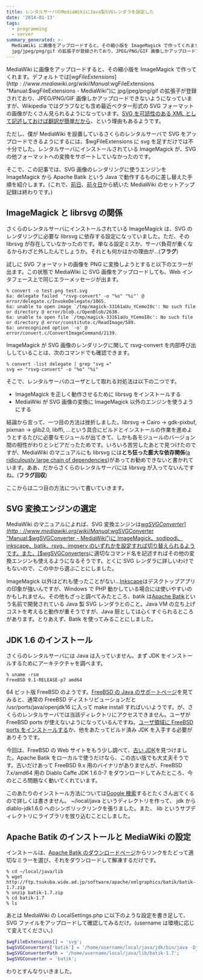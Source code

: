 ```yaml
---
title: レンタルサーバのMediaWikiにJava製SVGレンダラを設定した
date: '2014-01-13'
tags:
  - programming
  - server
summary_generated: >-
  MediaWiki に画像をアップロードすると、その縮小版を ImageMagick で作ってくれます。デフォルトでは$wgFileExtensionsに
  jpg/jpeg/png/gif の拡張子が登録されており、JPEG/PNG/GIF 画像しかアップロードできないよう...
---
```


MediaWiki に画像をアップロードすると、その縮小版を ImageMagick で作ってくれます。デフォルトでは[$wgFileExtensions](http://www.mediawiki.org/wiki/Manual:$wgFileExtensions "Manual:$wgFileExtensions - MediaWiki")に jpg/jpeg/png/gif の拡張子が登録されており、JPEG/PNG/GIF 画像しかアップロードできないようになっていますが、Wikipedia ではグラフなども含め最近ベクター形式の SVG フォーマットの画像がたくさん見られるようになっています。[SVG を可読性のある XML として記述しておけば翻訳が簡単だから](http://en.wikipedia.org/wiki/Wikipedia:Collaboration_to_convert_graphs_to_SVG "Wikipedia:Collaboration to convert graphs to SVG - Wikipedia")、という理由もあるようです。

ただし、僕が MediaWiki を設置しているさくらのレンタルサーバで SVG をアップロードできるようにするには、$wgFileExtensions に svg を足すだけでは不十分でした。レンタルサーバにインストールされている ImageMagick が、SVG の他フォーマットへの変換をサポートしていなかったのです。

そこで、この記事では、SVG 画像のレンダリングに使うエンジンを ImageMagick から Apache Batik という Java で動作するものに差し替えた手順を紹介します。(これで、[前日](http://junkato.jp/ja/blog/2014/01/13/mediawiki-import-templates-from-wikipedia/ "Wikipediaのテンプレートを自前のMediaWikiに追加した")、[前々日](http://junkato.jp/ja/blog/2014/01/12/mediawiki/ "MediaWikiの多言語対応を調べた")から続いた MediaWiki のセットアップ記録は終わりです。)

## ImageMagick と librsvg の関係

さくらのレンタルサーバにインストールされている ImageMagick は、SVG のレンダリングに必要な librsvg に依存する設定になっていました。ただ、その librsvg が存在していなかったのです。単なる設定ミスか、サーバ負荷が重くなるからわざと外したんでしょうか。それとも何かほかの理由が…(**フラグ**)

試しに SVG フォーマットの画像を PNG に変換しようとすると以下のエラーが出ます。この状態で MediaWiki に SVG 画像をアップロードしても、Web インタフェース上で同じエラーメッセージが出ます。

```shell
% convert -o test.png test.svg
6a: delegate failed `"rsvg-convert" -o "%o" "%i"' @ error/delegate.c/InvokeDelegate/1065.
6a: unable to open image `/tmp/magick-33161aUu_YCemoI0c': No such file or directory @ error/blob.c/OpenBlob/2638.
6a: unable to open file `/tmp/magick-33161aUu_YCemoI0c': No such file or directory @ error/constitute.c/ReadImage/589.
6a: unrecognized option `-o' @ error/convert.c/ConvertImageCommand/2139.
```

ImageMagick が SVG 画像のレンダリングに関して rsvg-convert を内部呼び出ししていることは、次のコマンドでも確認できます。

```shell
% convert -list delegate | grep "svg ="
svg => "rsvg-convert" -o "%o" "%i"
```

そこで、レンタルサーバのユーザとして取れる対処法は以下の二つです。

- ImageMagick を正しく動作させるために librsvg をインストールする
- MediaWiki が SVG 画像の変換に ImageMagick 以外のエンジンを使うようにする

結論から言って、一つ目の方法は挫折しました。librsvg → Cairo → gdk-pixbuf, pixman → glib2.0, libffi, …という具合にビルドとインストールの作業を進めようとするたびに必要なモジュールが出てきて、しかも各モジュールのバージョン間の相性がわりとシビアだったためです。いろいろ苦労したあとで見つけたのですが、MediaWiki のマニュアルにも librsvg には**とち狂った膨大な依存関係**([a ridiculously large chain of dependencies](http://www.mediawiki.org/wiki/Manual:Image_Administration#SVG "Manual:Image administration - MediaWiki"))があってお勧めできないと書かれています。ああ、だからさくらのレンタルサーバには librsvg が入ってないんですね。(**フラグ回収**)

ここからは二つ目の方法について書いていきます。

## SVG 変換エンジンの選定

MediaWiki のマニュアルによれば、SVG 変換エンジンは[$wgSVGConverter](http://www.mediawiki.org/wiki/Manual:$wgSVGConverter "Manual:$wgSVGConverter - MediaWiki")に ImageMagick、sodipodi、inkscape、batik、rsvg、imgserv のいずれかを設定すれば切り替えられるようです。また、[$wgSVGConverters](http://www.mediawiki.org/wiki/Manual:$wgSVGConverters "Manual:$wgSVGConverters - MediaWiki")に適切なコマンド名を記述すればその他の変換エンジンも使えるようになるそうです。とくに SVG レンダラに詳しいわけでもないので、この中から選ぶことにしました。

ImageMagick 以外はどれも使ったことがない…[Inkscape](http://www.inkscape.org/ja/ "Inkscape")はデスクトップアプリの印象が強いんですが、Windows で PHP 動かしている場合には使いやすいのかもしれません。その他もざっと調べてみたところ、batik は[Apache Batik](http://xmlgraphics.apache.org/batik/ "Apache Batik SVG Toolkit")という名前で開発されている Java 製 SVG レンダラとのこと。Java VM の立ち上げコストを考えると動作が重そうですが、Java 厨としては心くすぐられるところがあります。とりあえず、Batik を使ってみることにしました。

## JDK 1.6 のインストール

さくらのレンタルサーバには Java は入っていません。まず JDK をインストールするためにアーキテクチャを調べます。

```shell
% uname -rsm
FreeBSD 9.1-RELEASE-p7 amd64
```

64 ビット版 FreeBSD のようです。[FreeBSD の Java のサポートページ](http://www.freebsd.org/ja/java/ "FreeBSD Javaプロジェクト")を見てみると、通常の FreeBSD ディストリビューションだと /usr/ports/java/openjdk16 に入って make install すればいいようです。が、さくらのレンタルサーバでは当該ディレクトリにアクセスできません。ユーザが FreeBSD ports が使えないようになっているんですね。[ユーザ領域に FreeBSD ports をインストールする](http://www.otsune.com/bsd/ports/install_as_user.html "otsune's FreeBSD memo - ユーザー領域にFreeBSD portsをインストールする方法")か、他をあたってビルド済み JDK を入手する必要がありそうです。

今回は、FreeBSD の Web サイトをもう少し調べて、[古い JDK](https://www.freebsdfoundation.org/java/java16)を見つけました。Apache Batik をローカルで使うだけなら、この古い版でも大丈夫そうです。古いだけあって FreeBSD 9.x 用のバイナリがありませんが、FreeBSD 7.x/amd64 用の Diablo Caffe JDK 1.6.0-7 をダウンロードしてみたところ、今のところ問題なく動いてくれています。

このあたりのインストール方法については[Google 検索](https://www.google.co.jp/search?q=さくら+レンタルサーバ+java)するとたくさん出てくるので詳しくは書きません。 ~/local/java というディレクトリを作って、 jdk から diablo-jdk1.6.0 へのシンボリックリンクを張りました。また、 lib というサブディレクトリにライブラリを放り込むことにしました。

## Apache Batik のインストールと MediaWiki の設定

インストールは、[Apache Batik のダウンロードページ](http://xmlgraphics.apache.org/batik/download.html "Apache Batik: Downloading A Distribution")からリンクをたどって適切なミラーを選び、それをダウンロードして解凍するだけです。

```shell
% cd ~/local/java/lib
% wget http://ftp.tsukuba.wide.ad.jp/software/apache/xmlgraphics/batik/batik-1.7.zip
% unzip batik-1.7.zip
% cd batik-1.7
% ls
```

あとは MediaWiki の LocalSettings.php に以下のような設定を書き足して、SVG ファイルをアップロードして確認してみるだけ。(username は環境に応じて変えてください。)

```php
$wgFileExtensions[] = 'svg';
$wgSVGConverters['batik'] = '/home/username/local/java/jdk/bin/java -Djava.awt.headless=true -jar $path/batik-rasterizer.jar -w $width -d $output $input';
$wgSVGConverterPath = '/home/username/local/java/lib/batik-1.7';
$wgSVGConverter = 'batik';
```

わりとすんなりいきました。
